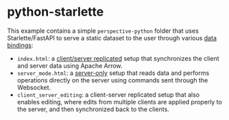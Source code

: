 # python-starlette

This example contains a simple `perspective-python` folder that uses Starlette/FastAPI to serve a static dataset to the user through various [data bindings](https://perspective.finos.org/docs/md/server.html):

- `index.html`: a [client/server replicated](https://perspective.finos.org/docs/md/server.html#clientserver-replicated) setup that synchronizes the client and server data using Apache Arrow.
- `server_mode.html`: a [server-only](https://perspective.finos.org/docs/md/server.html#server-only) setup that reads data and performs operations directly on the server using commands sent through the Websocket.
- `client_server_editing`: a client-server replicated setup that also enables editing, where edits from multiple clients are applied properly to the server, and then synchronized back to the clients.
